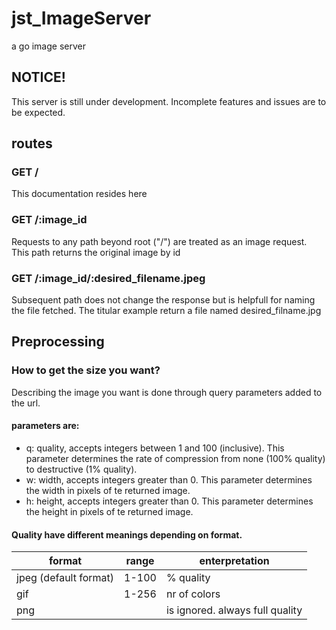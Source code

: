 # jst_ImageServer

a go image server

## NOTICE!

This server is still under development. Incomplete features and issues are to be expected.

## routes

### GET /

This documentation resides here

### GET /:image_id

Requests to any path beyond root ("/") are treated as an image request.
This path returns the original image by id

### GET /:image_id/:desired_filename.jpeg

Subsequent path does not change the response but is helpfull for naming the file fetched.
The titular example return a file named desired_filname.jpg

## Preprocessing

### How to get the size you want?

Describing the image you want is done through query parameters added to the url.

#### parameters are:
- q: quality, accepts integers between 1 and 100 (inclusive). This parameter determines the rate of compression from none (100% quality) to destructive (1% quality).
- w: width, accepts integers greater than 0. This parameter determines the width in pixels of te returned image.
- h: height, accepts integers greater than 0. This parameter determines the height in pixels of te returned image.


#### Quality have different meanings depending on format. 

| format                | range | enterpretation                   |
| --------------------- | ----- | -------------------------------- |
| jpeg (default format) | 1-100 | % quality                        |
| gif                   | 1-256 | nr of colors                     |
| png                   |       | is ignored.  always full quality |